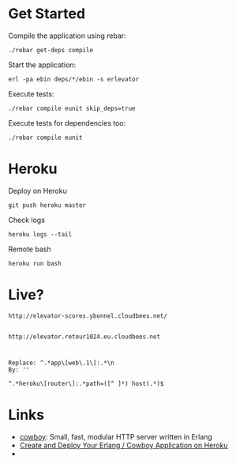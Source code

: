 # Get Started

Compile the application using rebar:

    ./rebar get-deps compile

Start the application:

    erl -pa ebin deps/*/ebin -s erlevator

Execute tests:

    ./rebar compile eunit skip_deps=true

Execute tests for dependencies too:

    ./rebar compile eunit


# Heroku

Deploy on Heroku

    git push heroku master


Check logs

    heroku logs --tail

Remote bash

    heroku run bash


# Live?

    http://elevator-scores.ybonnel.cloudbees.net/


    http://elevator.retour1024.eu.cloudbees.net


#

    Replace: ^.*app\[web\.1\]:.*\n
    By: ''

    ^.*heroku\[router\]:.*path=([^ ]*) host(.*)$

# Links

* [cowboy](https://github.com/extend/cowboy): Small, fast, modular HTTP server written in Erlang
* [Create and Deploy Your Erlang / Cowboy Application on Heroku](http://roberto-aloi.com/blog/2013/07/13/create-deploy-erlang-cowboy-application-heroku/)
*

